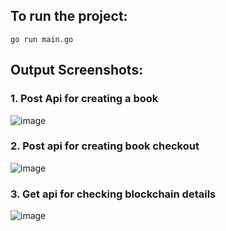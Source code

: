 ## To run the project: 
`go run main.go`
## Output Screenshots: 
### 1. Post Api for creating a book
![image](https://github.com/user-attachments/assets/2dcbf073-99a6-4bf2-aeae-7e157ea4be3b)

### 2. Post api for creating book checkout 
![image](https://github.com/user-attachments/assets/94db4179-f943-4d32-92e1-774888c39995)

### 3. Get api for checking blockchain details
![image](https://github.com/user-attachments/assets/0a3947b8-aed0-48ce-9e9f-9b1196a972c0)
